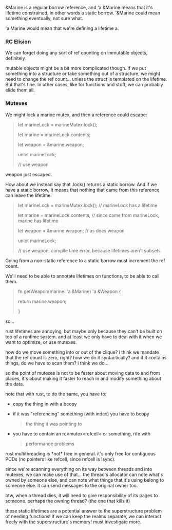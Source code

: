 &Marine is a regular borrow reference, and \'a &Marine means that it\'s
lifetime constrained, in other words a static borrow. \'&Marine could
mean something eventually, not sure what.

\'a Marine would mean that we\'re defining a lifetime a.

### RC Elision

We can forget doing any sort of ref counting on immutable objects,
definitely.

mutable objects might be a bit more complicated though. If we put
something into a structure or take something out of a structure, we
might need to change the ref count\... unless the struct is templated on
the lifetime. But that\'s fine. In other cases, like for functions and
stuff, we can probably elide them all.

### Mutexes

We might lock a marine mutex, and then a reference could escape:

> let marineLock = marineMutex.lock();
>
> let marine = marineLock.contents;
>
> let weapon = &marine.weapon;
>
> unlet marineLock;
>
> // use weapon

weapon just escaped.

How about we instead say that .lock() returns a static borrow. And if we
have a static borrow, it means that nothing that came from this
reference can leave the lifetime.

> let marineLock = marineMutex.lock(); // marineLock has a lifetime
>
> let marine = marineLock.contents; // since came from marineLock,
> marine has lifetime
>
> let weapon = &marine.weapon; // as does weapon
>
> unlet marineLock;
>
> // use weapon, compile time error, because lifetimes aren\'t subsets

Going from a non-static reference to a static borrow must increment the
ref count.

We\'ll need to be able to annotate lifetimes on functions, to be able to
call them.

> fn getWeapon(marine: \'a &Marine) \'a &Weapon {
>
> return marine.weapon;
>
> }

so\...

rust lifetimes are annoying, but maybe only because they can\'t be built
on top of a runtime system. and at least we only have to deal with it
when we want to optimize, or use mutexes.

how do we move something into or out of the clique? i think we mandate
that the ref count is zero, right? how we do it syntactically? and if it
contains things, do we have to scan them? i think we do\...

so the point of mutexes is not to be faster about moving data to and
from places, it\'s about making it faster to reach in and modify
something about the data.

note that with rust, to do the same, you have to:

-   copy the thing in with a bcopy

-   if it was \"referencing\" something (with index) you have to bcopy
    > the thing it was pointing to

-   you have to contain an rc\<mutex\<refcell\< or something, rife with
    > performance problems

rust multithreading is \*not\* free in general. it\'s only free for
contiguous PODs (no pointers like refcell, since refcell is !sync).

since we\'re scanning everything on its way between threads and into
mutexes, we can make use of that\... the thread\'s allocator can note
what\'s owned by someone else, and can note what things that it\'s using
belong to someone else. it can send messages to the original owner too.

btw, when a thread dies, it will need to give responsibility of its
pages to someone. perhaps the owning thread? (the one that kills it)

these static lifetimes are a potential answer to the superstructure
problem of needing functions! if we can keep the realms separate, we can
interact freely with the superstructure\'s memory! must investigate
more.
